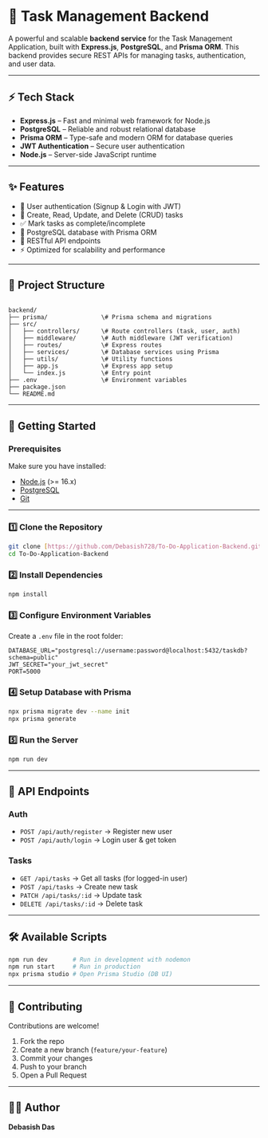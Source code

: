 

# 📝 Task Management Backend

A powerful and scalable **backend service** for the Task Management Application, built with **Express.js**, **PostgreSQL**, and **Prisma ORM**.
This backend provides secure REST APIs for managing tasks, authentication, and user data.

---

## ⚡ Tech Stack

- **Express.js** – Fast and minimal web framework for Node.js
- **PostgreSQL** – Reliable and robust relational database
- **Prisma ORM** – Type-safe and modern ORM for database queries
- **JWT Authentication** – Secure user authentication
- **Node.js** – Server-side JavaScript runtime

---

## ✨ Features

- 🔐 User authentication (Signup & Login with JWT)
- 📌 Create, Read, Update, and Delete (CRUD) tasks
- ✅ Mark tasks as complete/incomplete
- 📂 PostgreSQL database with Prisma ORM
- 📡 RESTful API endpoints
- ⚡ Optimized for scalability and performance

---

## 📂 Project Structure

```

backend/
├── prisma/               \# Prisma schema and migrations
├── src/
│   ├── controllers/      \# Route controllers (task, user, auth)
│   ├── middleware/       \# Auth middleware (JWT verification)
│   ├── routes/           \# Express routes
│   ├── services/         \# Database services using Prisma
│   ├── utils/            \# Utility functions
│   ├── app.js            \# Express app setup
│   └── index.js          \# Entry point
├── .env                  \# Environment variables
├── package.json
└── README.md

````

---

## 🚀 Getting Started

### Prerequisites

Make sure you have installed:
- [Node.js](https://nodejs.org/) (>= 16.x)
- [PostgreSQL](https://www.postgresql.org/download/)
- [Git](https://git-scm.com/)

---

### 1️⃣ Clone the Repository

```bash
git clone [https://github.com/Debasish728/To-Do-Application-Backend.git](https://github.com/Debasish728/To-Do-Application-Backend.git)
cd To-Do-Application-Backend
````

### 2️⃣ Install Dependencies

```bash
npm install
```

### 3️⃣ Configure Environment Variables

Create a `.env` file in the root folder:

```
DATABASE_URL="postgresql://username:password@localhost:5432/taskdb?schema=public"
JWT_SECRET="your_jwt_secret"
PORT=5000
```

### 4️⃣ Setup Database with Prisma

```bash
npx prisma migrate dev --name init
npx prisma generate
```

### 5️⃣ Run the Server

```bash
npm run dev
```

-----

## 🔗 API Endpoints

### Auth

  - `POST /api/auth/register` → Register new user
  - `POST /api/auth/login` → Login user & get token

### Tasks

  - `GET /api/tasks` → Get all tasks (for logged-in user)
  - `POST /api/tasks` → Create new task
  - `PATCH /api/tasks/:id` → Update task
  - `DELETE /api/tasks/:id` → Delete task

-----

## 🛠️ Available Scripts

```bash
npm run dev       # Run in development with nodemon
npm run start     # Run in production
npx prisma studio # Open Prisma Studio (DB UI)
```

-----

## 🤝 Contributing

Contributions are welcome\!

1.  Fork the repo
2.  Create a new branch (`feature/your-feature`)
3.  Commit your changes
4.  Push to your branch
5.  Open a Pull Request

-----

## 👨‍💻 Author

**Debasish Das**
